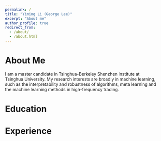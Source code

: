 ```yaml
---
permalink: /
title: "Yiming Li (George Lee)"
excerpt: "About me"
author_profile: true
redirect_from: 
  - /about/
  - /about.html
---
```




About Me
======
I am a master candidate in Tsinghua-Berkeley Shenzhen Institute at Tsinghua University. My research interests are broadly in machine learning, such as the interpretability and robustness of algorithms, meta learning and the machine learning methods in high-frequency trading.

Education
======

Experience
======


